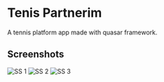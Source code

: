 # Tenis Partnerim

A tennis platform app made with quasar framework.

## Screenshots
![SS 1]('./public/ss/1.png')
![SS 2]('./public/ss/2.png')
![SS 3]('./public/ss/3.png')
